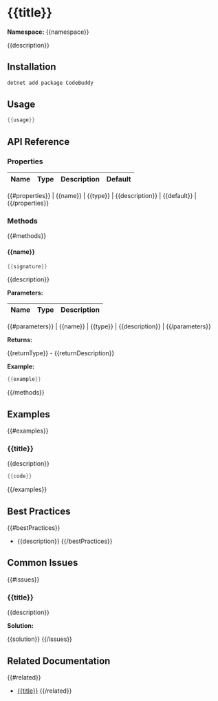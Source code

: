# {{title}}

**Namespace:** {{namespace}}

{{description}}

## Installation

```bash
dotnet add package CodeBuddy
```

## Usage

```csharp
{{usage}}
```

## API Reference

### Properties

| Name | Type | Description | Default |
|------|------|-------------|---------|
{{#properties}}
| {{name}} | {{type}} | {{description}} | {{default}} |
{{/properties}}

### Methods

{{#methods}}
#### {{name}}

```csharp
{{signature}}
```

{{description}}

**Parameters:**

| Name | Type | Description |
|------|------|-------------|
{{#parameters}}
| {{name}} | {{type}} | {{description}} |
{{/parameters}}

**Returns:**

{{returnType}} - {{returnDescription}}

**Example:**

```csharp
{{example}}
```

{{/methods}}

## Examples

{{#examples}}
### {{title}}

{{description}}

```csharp
{{code}}
```

{{/examples}}

## Best Practices

{{#bestPractices}}
* {{description}}
{{/bestPractices}}

## Common Issues

{{#issues}}
### {{title}}

{{description}}

**Solution:**

{{solution}}
{{/issues}}

## Related Documentation

{{#related}}
* [{{title}}]({{link}})
{{/related}}